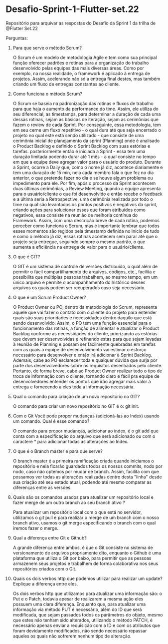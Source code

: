 # Desafio-Sprint-1-Flutter-set.22
Repositório para arquivar as respostas do Desafio da Sprint 1 da trilha de @Flutter Set.22

Perguntas:
1. Para que serve o método Scrum?

    O Scrum é um modelo de metodologia Agile e tem como sua principal função oferecer padrões e rotinas para a organização do trabalho desenvolvido pelas equipes das mais diversas áreas. Como por exemplo, na nossa realidade, o framework é aplicado à entrega de projetos. Assim, acelerando não só a entrega final destes, mas também criando um fluxo de entregas constantes ao cliente.

2. Como funciona o método Scrum?

    O Scrum se baseia na padronização das rotinas e fluxos de trabalho para que haja o aumento da performance do time. Assim, ele utiliza do seu diferencial, as timestamps, para determinar a duração de cada uma dessas rotinas, sejam as básicas de iteração, sejam as cerimônias que fazem o review de cada Sprint. Por conseguinte, essa metodologia, tem em seu cerne um fluxo repetitivo - o qual dura até que seja encerrado o projeto no qual este está sendo utilizado - que consiste de uma cerimônia inicial de planejamento da sprint (Planning) onde é analisado o Product Backlog e definido o Sprint Backlog com suas estórias e tarefas. posteriormente então é iniciada a Sprint - essa tem uma duração limitada podendo durar até 1 mês - a qual consiste no tempo em que a equipe deve agregar valor para o usuário do produto. Durante a Sprint, ocorre a Daily que, como o nome já diz, acontece diariamente e tem uma duração de 15 min, nela cada membro fala o que fez no dia anterior, o que pretende fazer no dia e se houve algum problema ou impedimento para ele. Por fim, após o processo da Sprint acontecem duas últimas cerimônias, a Review Meeting, quando a equipe apresenta para o usuário/cliente o que foi desenvolvido e então recebe o feedback e a última seria a Retrospective, uma cerimônia realizada por todo o time na qual são levantados os pontos positivos e negativos da sprint, criando ações para solucionar esses que foram atribuídos como negativos, essa consiste na reunião de melhoria contínua do Framework. Assim, com uma descrição breve de cada rotina, podemos perceber como funciona o Scrum, mas é importante lembrar que todos esses momentos são regidos pela timestamp definida no início de tudo e como o método já diz, essas rotinas acontecem sem parar até que o projeto seja entregue, seguindo sempre o mesmo padrão, o que aumenta a eficiência na entrega de valor para o usuário/cliente.

3. O que é GIT?

    O GIT é um sistema de controle de versões distribuído, o qual além de permitir o fácil compartilhamento de arquivos, códigos, etc., facilita e possibilita que múltiplas pessoas trabalhem, ao mesmo tempo, em um único arquivo e permite o acompanhamento do histórico desses arquivos os quais podem ser recuperados caso seja necessário. 

4. O que é um Scrum Product Owner?

    O Product Owner ou PO, dentro da metodologia do Scrum, representa aquele que vai fazer o contato com o cliente do projeto para entender quais são suas prioridades e necessidades dentro daquilo que está sendo desenvolvido. Assim, o PO tem uma função essencial para o funcionamento das rotinas, a função de alimentar e atualizar o Product Backlog conforme as necessidades do cliente, priorizando as estórias que devem ser desenvolvidas e refinando estas para que sejam levadas à reunião de Planning e possam ser facilmente quebradas em tarefas com as quais a equipe de desenvolvimento vai estimar o esforço necessário para desenvolver e então irá adicionar à Sprint Backlog. Ademais, cabe ao PO esclarecer toda e qualquer dúvida que surja por parte dos desenvolvedores sobre os requisitos desenhados pelo cliente. Portanto, de forma breve, cabe ao Product Owner realizar todo o tipo de troca de informação com o cliente, tornando claro e fácil pra equipe de desenvolvedores entender os pontos que irão agregar mais valor à entrega e fornecendo a eles toda a informação necessária.

5. Qual o comando para criação de um novo repositório no GIT?
    
    O comando para criar um novo repositório no GIT é o: git init.

6. Com o Git Você pode propor mudanças (adicioná-las ao Index)  usando um comando. Qual é esse comando?  

    O comando para propor mudanças, adicionar ao index, é o git add que conta com a especificação do arquivo que será adicionado ou com o caractere * para adicionar todas as alterações ao Index.

7. O que é o Branch master e para que serve?

    O branch master é a primeira ramificação criada quando iniciamos o repositório e nela ficarão guardados todos os nossos commits, nodo por nodo, caso não optemos por mudar de branch. Assim, facilita com que possamos ver todas as alterações realizadas dentro desta "linha" desde sua criação até seu estado atual, podendo até mesmo comparar as diferenças entre as versões. 

8. Quais são os comandos usados para atualizar um repositório local e fazer merge de um outro branch ao seu branch ativo ?

    Para atualizar um repositório local com o que está no servidor, utilizamos o git pull e para realizar o merge de um branch com o nosso branch ativo, usamos o git merge especificando o branch com o qual iremos fazer o merge.

9. Qual a diferença entre Git e Github?

    A grande diferença entre ambos, é que o Git consiste no sistema de versionamento de arquivos propriamente dito, enquanto o Github é uma plataforma que utiliza o Git por baixo, para permitir que as pessoas armazenem seus projetos e trabalhem de forma colaborativa nos seus repositórios criados com o Git.

10. Quais os dois verbos http que podemos utilizar para realizar um update? Explique a diferença entre eles.

    Os dois verbos http que utilizamos para atualizar uma informação são: o Put e o Patch, todavia apesar de realizarem a mesma ação eles possuem uma clara diferença. Enquanto que, para atualizar uma informação via método PUT é necessário, além do ID que será modificada, que sejam passados todos os parâmetros do objeto, mesmo que estes não tenham sido alterados, utilizando o método PATCH, é necessário apenas enviar a requisição com a ID e com os atributos que foram devidamente modificados, não sendo necessário repassar aqueles os quais não sofrerem nenhum tipo de alteração.